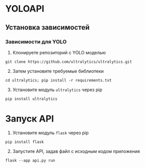 # YOLOAPI

## Установка зависимостей

### Зависимости для YOLO

1. Клонируете репозиторий с YOLO моделью  
```
git clone https://github.com/ultralytics/ultralytics.git
```

2. Затем установите требуемые библиотеки
```
cd ultralytics; pip install -r requirements.txt
```

3. Установите модуль `ultralytics` через pip
```
pip install ultralytics
```

# Запуск API

1. Установите модуль `flask` через pip
```
pip install flask
```

2. Запустите API, задав файл с исходным кодом приложения
```
flask --app api.py run
```

